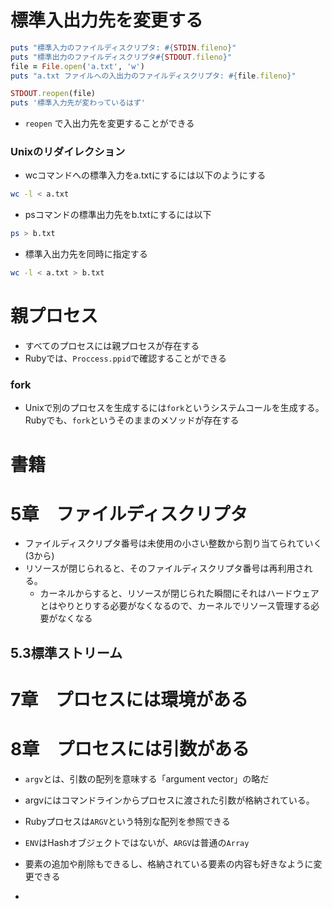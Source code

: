 # 標準入出力先を変更する
```ruby
puts "標準入力のファイルディスクリプタ: #{STDIN.fileno}"
puts "標準出力のファイルディスクリプタ#{STDOUT.fileno}"
file = File.open('a.txt', 'w')
puts "a.txt ファイルへの入出力のファイルディスクリプタ: #{file.fileno}"

STDOUT.reopen(file)
puts '標準入力先が変わっているはず'
```
- `reopen` で入出力先を変更することができる

### Unixのリダイレクション
- wcコマンドへの標準入力をa.txtにするには以下のようにする
```bash
wc -l < a.txt
```

- psコマンドの標準出力先をb.txtにするには以下
```bash
ps > b.txt
```

- 標準入出力先を同時に指定する
```bash
wc -l < a.txt > b.txt
```

# 親プロセス
- すべてのプロセスには親プロセスが存在する
- Rubyでは、`Proccess.ppid`で確認することができる

### fork
- Unixで別のプロセスを生成するには`fork`というシステムコールを生成する。Rubyでも、`fork`というそのままのメソッドが存在する

# 書籍　
# 5章　ファイルディスクリプタ
- ファイルディスクリプタ番号は未使用の小さい整数から割り当てられていく(3から)
- リソースが閉じられると、そのファイルディスクリプタ番号は再利用される。
  - カーネルからすると、リソースが閉じられた瞬間にそれはハードウェアとはやりとりする必要がなくなるので、カーネルでリソース管理する必要がなくなる
## 5.3標準ストリーム

# 7章　プロセスには環境がある
# 8章　プロセスには引数がある
- `argv`とは、引数の配列を意味する「argument vector」の略だ
- argvにはコマンドラインからプロセスに渡された引数が格納されている。

- Rubyプロセスは`ARGV`という特別な配列を参照できる
- `ENV`はHashオブジェクトではないが、`ARGV`は普通の`Array`
- 要素の追加や削除もできるし、格納されている要素の内容も好きなように変更できる
-
